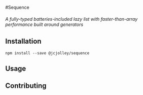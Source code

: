 #Sequence 

###### A fully-typed batteries-included lazy list with faster-than-array performance built around generators

## Installation
`npm install --save @jcjolley/sequence`

## Usage

## Contributing


